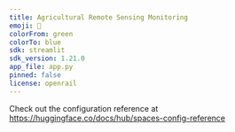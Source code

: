 ```yaml
---
title: Agricultural Remote Sensing Monitoring
emoji: 🌱
colorFrom: green
colorTo: blue
sdk: streamlit
sdk_version: 1.21.0
app_file: app.py
pinned: false
license: openrail
---
```


Check out the configuration reference at https://huggingface.co/docs/hub/spaces-config-reference